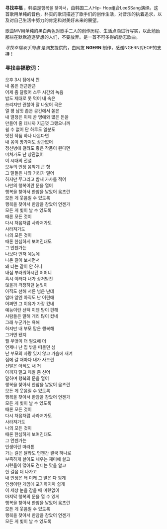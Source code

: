 

**寻找幸福** ，韩语是행복을 찾아서，由韩国二人Hip-
Hop组合LeeSSang演绎。这首歌用单纯的音色，朴实的歌词描述了歌手们的创作生活，对音乐的执着追求，以及对自己生活中努力的肯定和对美好未来的展望。

歌曲MV用单纯的黑白两色对歌手二人的创作历程、生活点滴进行写实，以此勉励那些在默默追逐梦想的人们，不要放弃。是一首不可多得的励志歌曲。

_寻找幸福双手简谱_ 是网友提供的，由网友 **NGERN** 制作，感谢NGERN对EOP的支持！

### 寻找幸福歌词：

오후 3시 잠에서 깬  
내 몸은 천근만근  
어제 좀 달렸어 스무 시간의 녹음  
밥도 제대로 못 먹어 내 속은  
쓰리지만 괜찮아 잘 나왔어 곡은  
열 평 남짓 좁은 공간에서 쏟은  
내 열정은 이제 곧 명예와 많은 돈을  
만들어 줄 테니까 지금껏 그랬으니까  
쉴 수 없어 단 하루도 일분도  
멋진 작품 하나 나온다면  
내 몸이 망가져도 상관없어  
정신병에 걸려도 좋은 작품이 된다면  
미쳐가도 난 상관없어  
이 시대의 전설  
모두의 인정 음악계 큰 형  
그 말들은 나와 거리가 멀어  
하지만 쭈그리고 밤새 가사를 적어  
나만의 행복이란 문을 열어  
행복을 찾아서 한참을 날았어 움츠린  
모든 게 웃음질 수 있도록  
행복을 찾아서 한참을 참았어 언젠가  
모든 게 빛이 날 수 있도록  
때론 모든 것이  
다시 처음처럼 사라져가도  
사라져가도  
나의 모든 것이  
때론 한심하게 보여진대도  
그 언젠가는  
나보다 먼저 예능에  
나온 길이 보시면서  
왜 너는 같이 안 하니  
내심 부러워하시던 어머니  
혹시 이러다 내가 상처받진  
않을까 걱정하던 눈빛이  
아직도 선해 서른 넘은 난데  
엄마 앞엔 아직도 난 어린애  
어쩌면 그 이유가 가장 컸네  
예능이란 선택 이젠 맘이 편해  
사람들은 말해 개리 많이 컸네  
그래 누군가는 욕해  
하지만 내 부모 맘은 행복해  
그거면 됐지  
뭘 무엇이 더 필요해 더  
언제나 난 집 밖을 떠돌던 섬  
난 부모의 자랑 잊지 않고 가슴에 새겨  
집에 갈 때마다 내가 사드린  
신발은 아직도 새 거  
아끼지 말고 제발 좀 신어  
말하며 행복의 문을 열어  
행복을 찾아서 한참을 날았어 움츠린  
모든 게 웃음질 수 있도록  
행복을 찾아서 한참을 참았어 언젠가  
모든 게 빛이 날 수 있도록  
때론 모든 것이  
다시 처음처럼 사라져가도  
사라져가도  
나의 모든 것이  
때론 한심하게 보여진대도  
그 언젠가는  
인생이란 마라톤  
가는 길은 달라도 언젠간 결국 하나로  
부족하게 살아도 채우는 재미에 살고  
시련들이 많아도 견디는 맛을 알고  
한 걸음 더 나가고  
내 인생은 왜 이래 그 말은 다 핑계  
인생이란 게임에 포기하지마 쉽게  
이 세상 눈을 감을 때 미련없이  
마지막 행복의 문을 열 수 있게  
행복을 찾아서 한참을 날았어 움츠린  
모든 게 웃음질 수 있도록  
행복을 찾아서 한참을 참았어 언젠가  
모든 게 빛이 날 수 있도록

